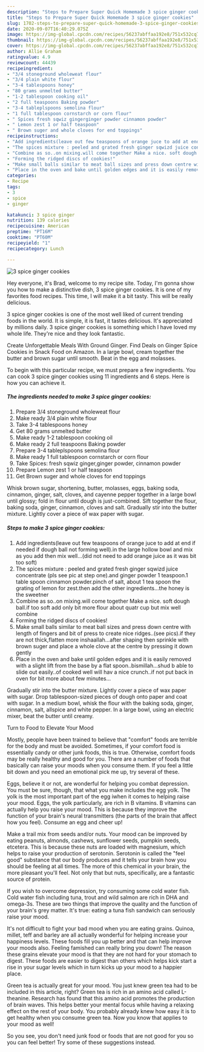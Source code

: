 ```yaml
---
description: "Steps to Prepare Super Quick Homemade 3 spice ginger cookies"
title: "Steps to Prepare Super Quick Homemade 3 spice ginger cookies"
slug: 1702-steps-to-prepare-super-quick-homemade-3-spice-ginger-cookies
date: 2020-09-07T16:40:29.075Z
image: https://img-global.cpcdn.com/recipes/56237abffaa192e8/751x532cq70/3-spice-ginger-cookies-recipe-main-photo.jpg
thumbnail: https://img-global.cpcdn.com/recipes/56237abffaa192e8/751x532cq70/3-spice-ginger-cookies-recipe-main-photo.jpg
cover: https://img-global.cpcdn.com/recipes/56237abffaa192e8/751x532cq70/3-spice-ginger-cookies-recipe-main-photo.jpg
author: Allie Graham
ratingvalue: 4.9
reviewcount: 44439
recipeingredient:
- "3/4 stoneground wholeweat flour"
- "3/4 plain white flour"
- "3-4 tablespoons honey"
- "80 grams unmelted butter"
- "1-2 tablespoon cooking oil"
- "2 full teaspoons Baking powder"
- "3-4 tableplspoons semolina flour"
- "1 full tablespoon cornstarch or corn flour"
- " Spices fresh sqwiz gingerginger powder cinnamon powder"
- " Lemon zest 1 or half teaspoon"
- " Brown suger and whole cloves for end toppings"
recipeinstructions:
- "Add ingredients(leave out few teaspoons of orange juce to add at end if needed if dough ball not forming well).in the large hollow bowl and mix as you add then mix well...(did not need to add orange juice as it was bit too soft)"
- "The spices mixture : peeled and grated fresh ginger sqwizd juice concentrate (pls see pic at step one).and ginger powder 1 teaspoon.1 table spoon cinnamon powder.pinch of salt, about 1 tea spoon the grating of lemon for zest.then add the other ingredients...the honey is the sweetner"
- "Combine as so..on mixing.will come together Make a nice. soft dough ball.if too soft add only bit more flour about quatr cup but mix well combine"
- "Forming the ridged discs of cookies!"
- "Make small balls similar to meat ball sizes and press down centre with length of fingers and bit of press to create nice ridges..(see pics).if they are not thick,flatten more inshaallah...after shaping then sprinkle with brown suger and place a whole clove at the centre by pressing it down gently"
- "Place in the oven and bake until golden edges and it is easily removed with a slight lift from the base by a flat spoon..bismillah...shud b able to slide out easily..of cooked well will hav a nice crunch..if not put back in oven for bit more about few minutes..."
categories:
- Recipe
tags:
- 3
- spice
- ginger

katakunci: 3 spice ginger 
nutrition: 139 calories
recipecuisine: American
preptime: "PT16M"
cooktime: "PT60M"
recipeyield: "1"
recipecategory: Lunch

---
```



![3 spice ginger cookies](https://img-global.cpcdn.com/recipes/56237abffaa192e8/751x532cq70/3-spice-ginger-cookies-recipe-main-photo.jpg)

Hey everyone, it's Brad, welcome to my recipe site. Today, I'm gonna show you how to make a distinctive dish, 3 spice ginger cookies. It is one of my favorites food recipes. This time, I will make it a bit tasty. This will be really delicious.

3 spice ginger cookies is one of the most well liked of current trending foods in the world. It is simple, it is fast, it tastes delicious. It's appreciated by millions daily. 3 spice ginger cookies is something which I have loved my whole life. They're nice and they look fantastic.

Create Unforgettable Meals With Ground Ginger. Find Deals on Ginger Spice Cookies in Snack Food on Amazon. In a large bowl, cream together the butter and brown sugar until smooth. Beat in the egg and molasses.


To begin with this particular recipe, we must prepare a few ingredients. You can cook 3 spice ginger cookies using 11 ingredients and 6 steps. Here is how you can achieve it.

<!--inarticleads1-->

##### The ingredients needed to make 3 spice ginger cookies:

1. Prepare 3/4 stoneground wholeweat flour
1. Make ready 3/4 plain white flour
1. Take 3-4 tablespoons honey
1. Get 80 grams unmelted butter
1. Make ready 1-2 tablespoon cooking oil
1. Make ready 2 full teaspoons Baking powder
1. Prepare 3-4 tableplspoons semolina flour
1. Make ready 1 full tablespoon cornstarch or corn flour
1. Take  Spices: fresh sqwiz ginger,ginger powder, cinnamon powder
1. Prepare  Lemon zest 1 or half teaspoon
1. Get  Brown suger and whole cloves for end toppings


Whisk brown sugar, shortening, butter, molasses, eggs, baking soda, cinnamon, ginger, salt, cloves, and cayenne pepper together in a large bowl until glossy; fold in flour until dough is just-combined. Sift together the flour, baking soda, ginger, cinnamon, cloves and salt. Gradually stir into the butter mixture. Lightly cover a piece of wax paper with sugar. 

<!--inarticleads2-->

##### Steps to make 3 spice ginger cookies:

1. Add ingredients(leave out few teaspoons of orange juce to add at end if needed if dough ball not forming well).in the large hollow bowl and mix as you add then mix well...(did not need to add orange juice as it was bit too soft)
1. The spices mixture : peeled and grated fresh ginger sqwizd juice concentrate (pls see pic at step one).and ginger powder 1 teaspoon.1 table spoon cinnamon powder.pinch of salt, about 1 tea spoon the grating of lemon for zest.then add the other ingredients...the honey is the sweetner
1. Combine as so..on mixing.will come together Make a nice. soft dough ball.if too soft add only bit more flour about quatr cup but mix well combine
1. Forming the ridged discs of cookies!
1. Make small balls similar to meat ball sizes and press down centre with length of fingers and bit of press to create nice ridges..(see pics).if they are not thick,flatten more inshaallah...after shaping then sprinkle with brown suger and place a whole clove at the centre by pressing it down gently
1. Place in the oven and bake until golden edges and it is easily removed with a slight lift from the base by a flat spoon..bismillah...shud b able to slide out easily..of cooked well will hav a nice crunch..if not put back in oven for bit more about few minutes...


Gradually stir into the butter mixture. Lightly cover a piece of wax paper with sugar. Drop tablespoon-sized pieces of dough onto paper and coat with sugar. In a medium bowl, whisk the flour with the baking soda, ginger, cinnamon, salt, allspice and white pepper. In a large bowl, using an electric mixer, beat the butter until creamy. 

Turn to Food to Elevate Your Mood


Mostly, people have been trained to believe that "comfort" foods are terrible for the body and must be avoided. Sometimes, if your comfort food is essentially candy or other junk foods, this is true. Otherwise, comfort foods may be really healthy and good for you. There are a number of foods that basically can raise your moods when you consume them. If you feel a little bit down and you need an emotional pick me up, try several of these.

Eggs, believe it or not, are wonderful for helping you combat depression. You must be sure, though, that what you make includes the egg yolk. The yolk is the most important part of the egg iwhen it comes to helping raise your mood. Eggs, the yolk particularly, are rich in B vitamins. B vitamins can actually help you raise your mood. This is because they improve the function of your brain's neural transmitters (the parts of the brain that affect how you feel). Consume an egg and cheer up!

Make a trail mix from seeds and/or nuts. Your mood can be improved by eating peanuts, almonds, cashews, sunflower seeds, pumpkin seeds, etcetera. This is because these nuts are loaded with magnesium, which helps to raise your production of serotonin. Serotonin is called the "feel good" substance that our body produces and it tells your brain how you should be feeling at all times. The more of this chemical in your brain, the more pleasant you'll feel. Not only that but nuts, specifically, are a fantastic source of protein.

If you wish to overcome depression, try consuming some cold water fish. Cold water fish including tuna, trout and wild salmon are rich in DHA and omega-3s. These are two things that improve the quality and the function of your brain's grey matter. It's true: eating a tuna fish sandwich can seriously raise your mood. 

It's not difficult to fight your bad mood when you are eating grains. Quinoa, millet, teff and barley are all actually wonderful for helping increase your happiness levels. These foods fill you up better and that can help improve your moods also. Feeling famished can really bring you down! The reason these grains elevate your mood is that they are not hard for your stomach to digest. These foods are easier to digest than others which helps kick start a rise in your sugar levels which in turn kicks up your mood to a happier place.

Green tea is actually great for your mood. You just knew green tea had to be included in this article, right? Green tea is rich in an amino acid called L-theanine. Research has found that this amino acid promotes the production of brain waves. This helps better your mental focus while having a relaxing effect on the rest of your body. You probably already knew how easy it is to get healthy when you consume green tea. Now you know that applies to your mood as well!

So you see, you don't need junk food or foods that are not good for you so you can feel better! Try  some  of  these  suggestions  instead.

